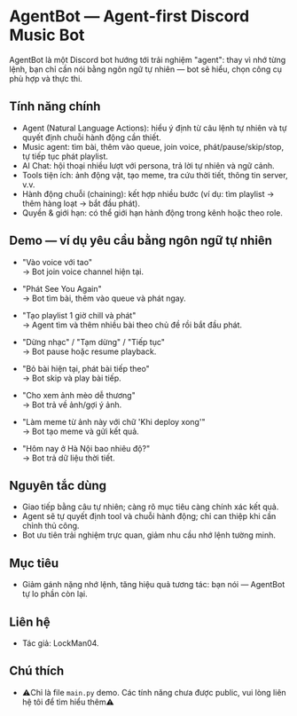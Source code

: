 # AgentBot — Agent-first Discord Music Bot

AgentBot là một Discord bot hướng tới trải nghiệm "agent": thay vì nhớ từng lệnh, bạn chỉ cần nói bằng ngôn ngữ tự nhiên — bot sẽ hiểu, chọn công cụ phù hợp và thực thi.

## Tính năng chính
- Agent (Natural Language Actions): hiểu ý định từ câu lệnh tự nhiên và tự quyết định chuỗi hành động cần thiết.
- Music agent: tìm bài, thêm vào queue, join voice, phát/pause/skip/stop, tự tiếp tục phát playlist.
- AI Chat: hội thoại nhiều lượt với persona, trả lời tự nhiên và ngữ cảnh.
- Tools tiện ích: ảnh động vật, tạo meme, tra cứu thời tiết, thông tin server, v.v.
- Hành động chuỗi (chaining): kết hợp nhiều bước (ví dụ: tìm playlist → thêm hàng loạt → bắt đầu phát).
- Quyền & giới hạn: có thể giới hạn hành động trong kênh hoặc theo role.

## Demo — ví dụ yêu cầu bằng ngôn ngữ tự nhiên
- "Vào voice với tao"  
  → Bot join voice channel hiện tại.

- "Phát See You Again"  
  → Bot tìm bài, thêm vào queue và phát ngay.

- "Tạo playlist 1 giờ chill và phát"  
  → Agent tìm và thêm nhiều bài theo chủ đề rồi bắt đầu phát.

- "Dừng nhạc" / "Tạm dừng" / "Tiếp tục"  
  → Bot pause hoặc resume playback.

- "Bỏ bài hiện tại, phát bài tiếp theo"  
  → Bot skip và play bài tiếp.

- "Cho xem ảnh mèo dễ thương"  
  → Bot trả về ảnh/gợi ý ảnh.

- "Làm meme từ ảnh này với chữ 'Khi deploy xong'"  
  → Bot tạo meme và gửi kết quả.

- "Hôm nay ở Hà Nội bao nhiêu độ?"  
  → Bot trả dữ liệu thời tiết.

## Nguyên tắc dùng
- Giao tiếp bằng câu tự nhiên; càng rõ mục tiêu càng chính xác kết quả.
- Agent sẽ tự quyết định tool và chuỗi hành động; chỉ can thiệp khi cần chỉnh thủ công.
- Bot ưu tiên trải nghiệm trực quan, giảm nhu cầu nhớ lệnh tường minh.

## Mục tiêu
- Giảm gánh nặng nhớ lệnh, tăng hiệu quả tương tác: bạn nói — AgentBot tự lo phần còn lại.

## Liên hệ
- Tác giả: LockMan04.

## Chú thích
- ⚠️Chỉ là file `main.py` demo. Các tính năng chưa được public, vui lòng liên hệ tôi để tìm hiểu thêm⚠️
